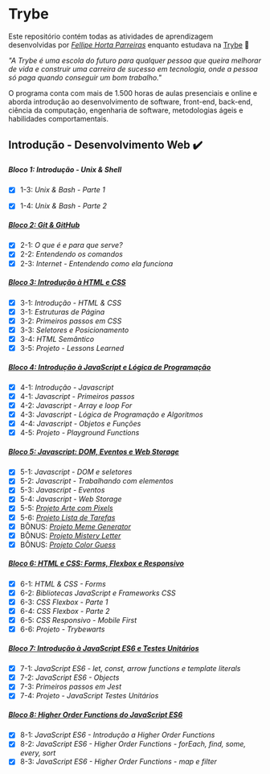 # Trybe

Este repositório contém todas as atividades de aprendizagem desenvolvidas por _[Fellipe Horta Parreiras](https://www.linkedin.com/in/fellipeparreiras)_ enquanto estudava na [Trybe](https://www.betrybe.com/) :rocket:

_"A Trybe é uma escola do futuro para qualquer pessoa que queira melhorar de vida e construir uma carreira de sucesso em tecnologia, onde a pessoa só paga quando conseguir um bom trabalho."_

O programa conta com mais de 1.500 horas de aulas presenciais e online e aborda introdução ao desenvolvimento de software, front-end, back-end, ciência da computação, engenharia de software, metodologias ágeis e habilidades comportamentais.

## Introdução - Desenvolvimento Web ✔️

##### Bloco 1: Introdução - Unix & Shell

- [x] 1-3: _Unix & Bash - Parte 1_
- [x] 1-4: _Unix & Bash - Parte 2_


##### [Bloco 2: Git & GitHub](https://github.com/fhparreiras/trybe-exercicios/tree/master/trybe-exercicios/1-Fundamentos/bloco-02-git-github-e-internet)

- [x] 2-1: _O que é e para que serve?_
- [x] 2-2: _Entendendo os comandos_
- [x] 2-3: _Internet - Entendendo como ela funciona_

##### [Bloco 3: Introdução à HTML e CSS](https://github.com/fhparreiras/trybe-exercicios/tree/master/trybe-exercicios/1-Fundamentos/bloco-03-introducao-a-html-e-css/3.1-html-css-estruturasde-pagina)

- [x] 3-1: _Introdução - HTML & CSS_
- [x] 3-1: _Estruturas de Página_
- [x] 3-2: _Primeiros passos em CSS_
- [x] 3-3: _Seletores e Posicionamento_
- [x] 3-4: _HTML Semântico_
- [x] 3-5: _Projeto - Lessons Learned_

##### [Bloco 4: Introdução à JavaScript e Lógica de Programação](https://github.com/fhparreiras/trybe-exercicios/tree/master/trybe-exercicios/1-Fundamentos/bloco-04-introducao-a-javascript-e-logica-de-programacao)

- [x] 4-1: _Introdução - Javascript_
- [x] 4-1: _Javascript - Primeiros passos_
- [x] 4-2: _Javascript - Array e loop For_
- [x] 4-3: _Javascript - Lógica de Programação e Algoritmos_
- [x] 4-4: _Javascript - Objetos e Funções_
- [x] 4-5: _Projeto - Playground Functions_

##### [Bloco 5: Javascript: DOM, Eventos e Web Storage](https://github.com/fhparreiras/trybe-exercicios/tree/master/trybe-exercicios/1-Fundamentos/bloco-05-javascript-dom-eventos-e-web-storage)

- [x] 5-1: _Javascript - DOM e seletores_
- [x] 5-2: _Javascript - Trabalhando com elementos_
- [x] 5-3: _Javascript - Eventos_
- [x] 5-4: _Javascript - Web Storage_
- [x] 5-5: _[Projeto Arte com Pixels](https://fhparreiras.github.io/pixels-art/index.html)_
- [x] 5-6: _[Projeto Lista de Tarefas](https://fhparreiras.github.io/to-do-list/index.html)_
- [x] BÔNUS: _[Projeto Meme Generator](https://fhparreiras.github.io/meme-generator/index.html)_
- [x] BÔNUS: _[Projeto Mistery Letter](https://fhparreiras.github.io/mistery-letter/index.html)_
- [x] BÔNUS: _[Projeto Color Guess](https://fhparreiras.github.io/color-guess/index.html)_

##### [Bloco 6: HTML e CSS: Forms, Flexbox e Responsivo](https://github.com/fhparreiras/trybe-exercicios/tree/master/trybe-exercicios/1-Fundamentos/bloco-06-htmls-e-css-forms-flexbox-e-responsivo)

- [x] 6-1: _HTML & CSS - Forms_
- [x] 6-2: _Bibliotecas JavaScript e Frameworks CSS_
- [x] 6-3: _CSS Flexbox - Parte 1_
- [x] 6-4: _CSS Flexbox - Parte 2_
- [x] 6-5: _CSS Responsivo - Mobile First_
- [x] 6-6: _Projeto - Trybewarts_ 

##### [Bloco 7: Introdução à JavaScript ES6 e Testes Unitários](https://github.com/fhparreiras/trybe-exercicios/tree/master/trybe-exercicios/1-Fundamentos/bloco-07-introducao-a-javascript-es6-e-testes-unitarios)

- [x] 7-1: _JavaScript ES6 - let, const, arrow functions e template literals_
- [x] 7-2: _JavaScript ES6 - Objects_
- [x] 7-3: _Primeiros passos em Jest_
- [x] 7-4: _Projeto - JavaScript Testes Unitários_

##### [Bloco 8: Higher Order Functions do JavaScript ES6](https://github.com/fhparreiras/trybe-exercicios/tree/master/trybe-exercicios/1-Fundamentos/bloco-08-higher-order-functions-do-javascript-es6)

- [x] 8-1: _JavaScript ES6 - Introdução a Higher Order Functions_
- [x] 8-2: _JavaScript ES6 - Higher Order Functions - forEach, find, some, every, sort_
- [x] 8-3: _JavaScript ES6 - Higher Order Functions - map e filter_
